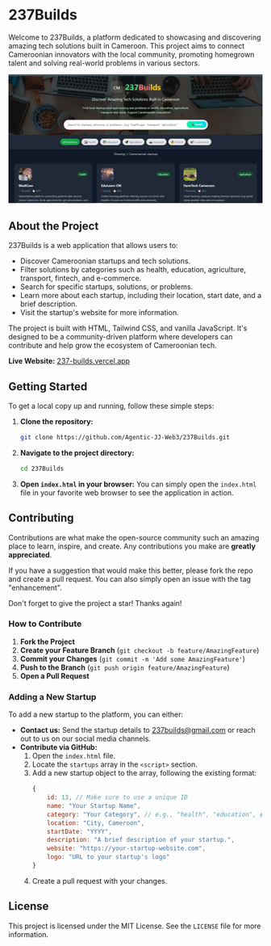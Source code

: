 # 237Builds

Welcome to 237Builds, a platform dedicated to showcasing and discovering amazing tech solutions built in Cameroon. This project aims to connect Cameroonian innovators with the local community, promoting homegrown talent and solving real-world problems in various sectors.

![237Builds Screenshot](Capture.PNG)

## About the Project

237Builds is a web application that allows users to:

- Discover Cameroonian startups and tech solutions.
- Filter solutions by categories such as health, education, agriculture, transport, fintech, and e-commerce.
- Search for specific startups, solutions, or problems.
- Learn more about each startup, including their location, start date, and a brief description.
- Visit the startup's website for more information.

The project is built with HTML, Tailwind CSS, and vanilla JavaScript. It's designed to be a community-driven platform where developers can contribute and help grow the ecosystem of Cameroonian tech.

**Live Website:** [237-builds.vercel.app](https://237-builds.vercel.app)

## Getting Started

To get a local copy up and running, follow these simple steps:

1. **Clone the repository:**
   ```sh
   git clone https://github.com/Agentic-JJ-Web3/237Builds.git
   ```
2. **Navigate to the project directory:**
   ```sh
   cd 237Builds
   ```
3. **Open `index.html` in your browser:**
   You can simply open the `index.html` file in your favorite web browser to see the application in action.

## Contributing

Contributions are what make the open-source community such an amazing place to learn, inspire, and create. Any contributions you make are **greatly appreciated**.

If you have a suggestion that would make this better, please fork the repo and create a pull request. You can also simply open an issue with the tag "enhancement".

Don't forget to give the project a star! Thanks again!

### How to Contribute

1. **Fork the Project**
2. **Create your Feature Branch** (`git checkout -b feature/AmazingFeature`)
3. **Commit your Changes** (`git commit -m 'Add some AmazingFeature'`)
4. **Push to the Branch** (`git push origin feature/AmazingFeature`)
5. **Open a Pull Request**

### Adding a New Startup

To add a new startup to the platform, you can either:

- **Contact us:** Send the startup details to [237builds@gmail.com](mailto:237builds@gmail.com) or reach out to us on our social media channels.
- **Contribute via GitHub:**
  1. Open the `index.html` file.
  2. Locate the `startups` array in the `<script>` section.
  3. Add a new startup object to the array, following the existing format:
     ```javascript
     {
         id: 13, // Make sure to use a unique ID
         name: "Your Startup Name",
         category: "Your Category", // e.g., "health", "education", etc.
         location: "City, Cameroon",
         startDate: "YYYY",
         description: "A brief description of your startup.",
         website: "https://your-startup-website.com",
         logo: "URL to your startup's logo"
     }
     ```
  4. Create a pull request with your changes.

## License

This project is licensed under the MIT License. See the `LICENSE` file for more information.
